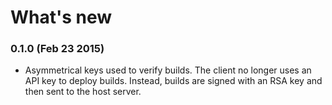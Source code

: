 # What's new

### 0.1.0 (Feb 23 2015)

* Asymmetrical keys used to verify builds.
  The client no longer uses an API key to deploy builds. Instead, builds
  are signed with an RSA key and then sent to the host server.


